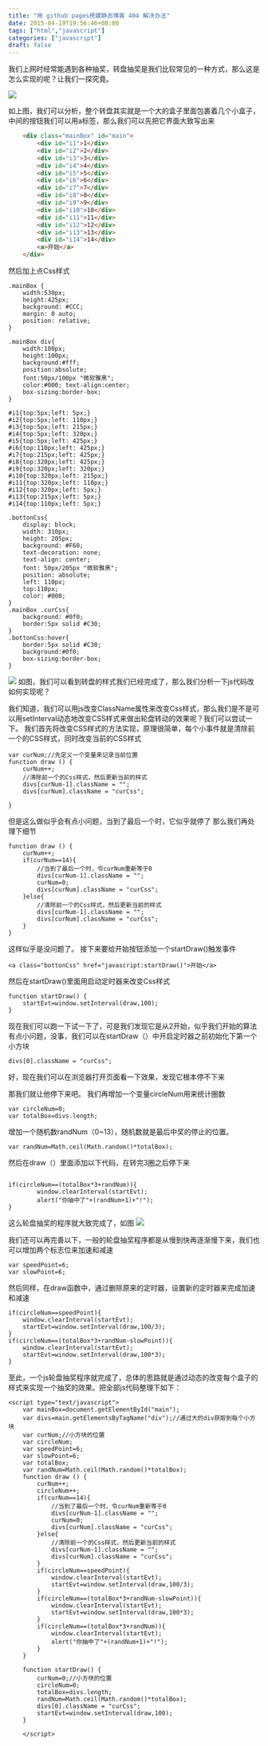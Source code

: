 ```yaml
---
title: "用 github pages搭建静态博客 404 解决办法"
date: 2015-04-19T19:56:46+08:00
tags: ["html","javascript"]
categories: ["javascript"]
draft: false
---
```



我们上网时经常能遇到各种抽奖，转盘抽奖是我们比较常见的一种方式，那么这是怎么实现的呢？让我们一探究竟。
<!--more-->
![](http://wuchuiyou.qiniudn.com/2015-4-19抽奖.png)

如上图，我们可以分析，整个转盘其实就是一个大的盒子里面包裹着几个小盒子，中间的按钮我们可以用a标签，那么我们可以先把它界面大致写出来

```html
	<div class="mainBox" id="main">
		<div id="i1">1</div>
		<div id="i2">2</div>
		<div id="i3">3</div>
		<div id="i4">4</div>
		<div id="i5">5</div>
		<div id="i6">6</div>
		<div id="i7">7</div>
		<div id="i8">8</div>
		<div id="i9">9</div>
		<div id="i10">10</div>
		<div id="i11">11</div>
		<div id="i12">12</div>
		<div id="i13">13</div>
		<div id="i14">14</div>
		<a>开始</a>
	</div>
```

然后加上点Css样式
```
.mainBox {
	width:530px;
	height:425px;
	background: #CCC;
	margin: 0 auto;
	position: relative; 
}

.mainBox div{ 
	width:100px; 
	height:100px; 
	background:#fff; 
	position:absolute; 
	font:50px/100px "微软雅黑"; 
	color:#000; text-align:center;
	box-sizing:border-box;
}

#i1{top:5px;left: 5px;}
#i2{top:5px;left: 110px;}
#i3{top:5px;left: 215px;}
#i4{top:5px;left: 320px;}
#i5{top:5px;left: 425px;}
#i6{top:110px;left: 425px;}
#i7{top:215px;left: 425px;}
#i8{top:320px;left: 425px;}
#i9{top:320px;left: 320px;}
#i10{top:320px;left: 215px;}
#i11{top:320px;left: 110px;}
#i12{top:320px;left: 5px;}
#i13{top:215px;left: 5px;}
#i14{top:110px;left: 5px;}

.bottonCss{
	display: block;
	width: 310px;
	height: 205px;
	background: #F60;
	text-decoration: none;
	text-align: center;
	font: 50px/205px "微软雅黑";
	position: absolute;
	left: 110px;
	top:110px;
	color: #000;
}
.mainBox .curCss{
	background: #0f0;
	border:5px solid #C30;
}
.bottonCss:hover{
 	border:5px solid #C30; 
	background:#0f0; 
	box-sizing:border-box;
}
```

![](http://wuchuiyou.qiniudn.com/2015-4-191.png)
如图，我们可以看到转盘的样式我们已经完成了，那么我们分析一下js代码改如何实现呢？

我们知道，我们可以用js改变ClassName属性来改变Css样式，那么我们是不是可以用setInterval动态地改变CSS样式来做出轮盘转动的效果呢？我们可以尝试一下。
我们首先将改变CSS样式的方法实现，原理很简单，每个小事件就是清除前一个的CSS样式，同时改变当前的CSS样式
```
var curNum;//先定义一个变量来记录当前位置
function draw () {
	curNum++;
	//清除前一个的Css样式，然后更新当前的样式
	divs[curNum-1].className = "";
	divs[curNum].className = "curCss";

}
```

但是这么做似乎会有点小问题，当到了最后一个时，它似乎就停了
那么我们再处理下细节
```
function draw () {
	curNum++;
	if(curNum==14){
		//当到了最后一个时，令curNum重新等于0
		divs[curNum-1].className = "";
		curNum=0;
		divs[curNum].className = "curCss";
	}else{
		//清除前一个的Css样式，然后更新当前的样式
		divs[curNum-1].className = "";
		divs[curNum].className = "curCss";
	}
}
```
这样似乎是没问题了。
接下来要给开始按钮添加一个startDraw()触发事件

```
<a class="bottonCss" href="javascript:startDraw()">开始</a>
```

然后在startDraw()里面用启动定时器来改变Css样式
```
function startDraw() {
	startEvt=window.setInterval(draw,100);
}
```
现在我们可以跑一下试一下了，可是我们发现它是从2开始，似乎我们开始的算法有点小问题，没事，我们可以在startDraw（）中开启定时器之前初始化下第一个小方块
```
divs[0].className = "curCss";

```

好，现在我们可以在浏览器打开页面看一下效果，发现它根本停不下来

那我们就让他停下来吧。
我们再增加一个变量circleNum用来统计圈数
```
var circleNum=0;
var totalBox=divs.length;
```
增加一个随机数randNum（0~13），随机数就是最后中奖的停止的位置。
```
var randNum=Math.ceil(Math.random()*totalBox);
```
然后在draw（）里面添加以下代码，在转完3圈之后停下来
```

if(circleNum==(totalBox*3+randNum)){
		window.clearInterval(startEvt);
		alert("你抽中了"+(randNum+1)+"!");
}
```
这么轮盘抽奖的程序就大致完成了，如图
![](http://wuchuiyou.qiniudn.com/2015-4-192.png)

我们还可以再完善以下，一般的轮盘抽奖程序都是从慢到快再逐渐慢下来，我们也可以增加两个标志位来加速和减速

```
var speedPoint=6;
var slowPoint=6;
```
然后同样，在draw函数中，通过删除原来的定时器，设置新的定时器来完成加速和减速

```
if(circleNum==speedPoint){
	window.clearInterval(startEvt);
	startEvt=window.setInterval(draw,100/3);
}
if(circleNum==(totalBox*3+randNum-slowPoint)){
	window.clearInterval(startEvt);
	startEvt=window.setInterval(draw,100*3);
}
```
至此，一个js轮盘抽奖程序就完成了，总体的思路就是通过动态的改变每个盒子的样式来实现一个抽奖的效果。把全部js代码整理下如下：
```
<script type="text/javascript">
	var mainBox=document.getElementById("main");
	var divs=main.getElementsByTagName("div");//通过大的div获取到每个小方块
	var curNum;//小方块的位置
	var circleNum;
	var speedPoint=6;
	var slowPoint=6;
	var totalBox;
	var randNum=Math.ceil(Math.random()*totalBox);
	function draw () {
		curNum++;
		circleNum++;
		if(curNum==14){
			//当到了最后一个时，令curNum重新等于0
			divs[curNum-1].className = "";
			curNum=0;
			divs[curNum].className = "curCss";
		}else{
			//清除前一个的Css样式，然后更新当前的样式
			divs[curNum-1].className = "";
			divs[curNum].className = "curCss";
		}
		if(circleNum==speedPoint){
			window.clearInterval(startEvt);
			startEvt=window.setInterval(draw,100/3);
		}
		if(circleNum==(totalBox*3+randNum-slowPoint)){
			window.clearInterval(startEvt);
			startEvt=window.setInterval(draw,100*3);
		}
		if(circleNum==(totalBox*3+randNum)){
			window.clearInterval(startEvt);
			alert("你抽中了"+(randNum+1)+"!");
		}
	}

	function startDraw() {
		curNum=0;//小方块的位置
		circleNum=0;
		totalBox=divs.length;
		randNum=Math.ceil(Math.random()*totalBox);
		divs[0].className = "curCss";
		startEvt=window.setInterval(draw,100);
	}

	</script>
```
